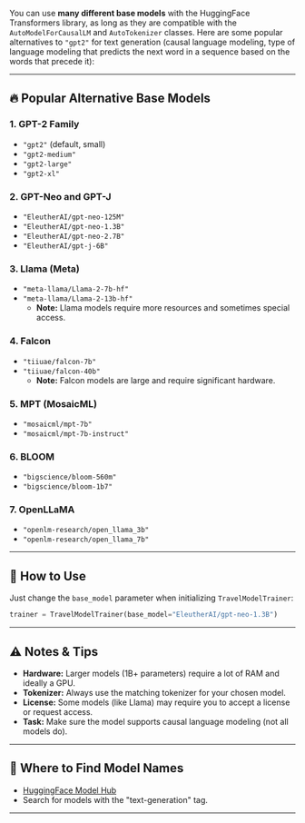 You can use **many different base models** with the HuggingFace Transformers library, as long as they are compatible with the `AutoModelForCausalLM` and `AutoTokenizer` classes. Here are some popular alternatives to `"gpt2"` for text generation (causal language modeling, type of language modeling that predicts the next word in a sequence based on the words that precede it):

---

## 🔥 Popular Alternative Base Models

### 1. GPT-2 Family
- `"gpt2"` (default, small)
- `"gpt2-medium"`
- `"gpt2-large"`
- `"gpt2-xl"`

### 2. GPT-Neo and GPT-J
- `"EleutherAI/gpt-neo-125M"`
- `"EleutherAI/gpt-neo-1.3B"`
- `"EleutherAI/gpt-neo-2.7B"`
- `"EleutherAI/gpt-j-6B"`

### 3. Llama (Meta)
- `"meta-llama/Llama-2-7b-hf"`
- `"meta-llama/Llama-2-13b-hf"`
  - **Note:** Llama models require more resources and sometimes special access.

### 4. Falcon
- `"tiiuae/falcon-7b"`
- `"tiiuae/falcon-40b"`
  - **Note:** Falcon models are large and require significant hardware.

### 5. MPT (MosaicML)
- `"mosaicml/mpt-7b"`
- `"mosaicml/mpt-7b-instruct"`

### 6. BLOOM
- `"bigscience/bloom-560m"`
- `"bigscience/bloom-1b7"`

### 7. OpenLLaMA
- `"openlm-research/open_llama_3b"`
- `"openlm-research/open_llama_7b"`

---

## 📝 How to Use

Just change the `base_model` parameter when initializing `TravelModelTrainer`:
```python
trainer = TravelModelTrainer(base_model="EleutherAI/gpt-neo-1.3B")
```

---

## ⚠️ Notes & Tips

- **Hardware:** Larger models (1B+ parameters) require a lot of RAM and ideally a GPU.
- **Tokenizer:** Always use the matching tokenizer for your chosen model.
- **License:** Some models (like Llama) may require you to accept a license or request access.
- **Task:** Make sure the model supports causal language modeling (not all models do).

---

## 🔗 Where to Find Model Names

- [HuggingFace Model Hub](https://huggingface.co/models?pipeline_tag=text-generation)
- Search for models with the "text-generation" tag.

---

